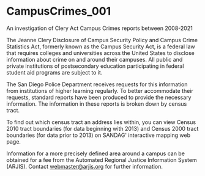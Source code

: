 # CampusCrimes_001
An investigation of Clery Act Campus Crimes reports between 2008-2021

The Jeanne Clery Disclosure of Campus Security Policy and Campus Crime Statistics Act, formerly known as the Campus Security Act, is a federal law that requires colleges and universities across the United States to disclose information about crime on and around their campuses. All public and private institutions of postsecondary education participating in federal student aid programs are subject to it.

The San Diego Police Department receives requests for this information from institutions of higher learning regularly. To better accommodate their requests, standard reports have been produced to provide the necessary information. The information in these reports is broken down by census tract.

To find out which census tract an address lies within, you can view Census 2010 tract boundaries (for data beginning with 2013) and Census 2000 tract boundaries (for data prior to 2013) on SANDAG' interactive mapping web page.

Information for a more precisely defined area around a campus can be obtained for a fee from the Automated Regional Justice Information System (ARJIS).  Contact webmaster@arjis.org for further information.
